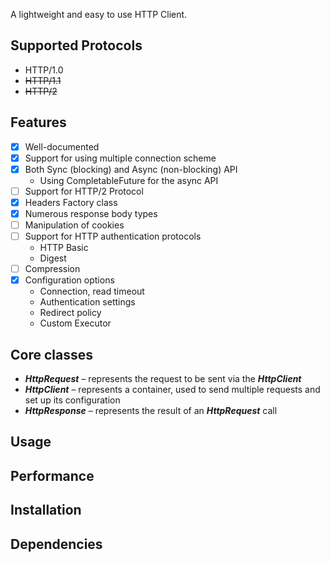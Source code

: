 A lightweight and easy to use HTTP Client.

## Supported Protocols

- HTTP/1.0
- ~~HTTP/1.1~~
- ~~HTTP/2~~

## Features

* [x] Well-documented
* [x] Support for using multiple connection scheme
* [x] Both Sync (blocking) and Async (non-blocking) API
    - Using CompletableFuture for the async API
* [ ] Support for HTTP/2 Protocol
* [x] Headers Factory class
* [x] Numerous response body types
* [ ] Manipulation of cookies
* [ ] Support for HTTP authentication protocols
    - HTTP Basic
    - Digest
* [ ] Compression
* [x] Configuration options
    - Connection, read timeout
    - Authentication settings
    - Redirect policy
    - Custom Executor

## Core classes

- **_HttpRequest_** – represents the request to be sent via the **_HttpClient_**
- **_HttpClient_** – represents a container, used to send multiple requests and set up its configuration
- **_HttpResponse_** – represents the result of an **_HttpRequest_** call

## Usage

## Performance

## Installation

## Dependencies